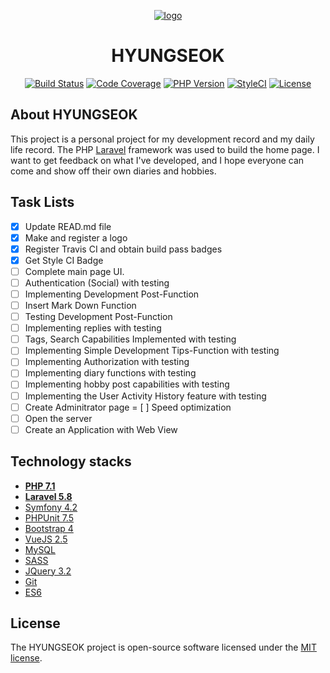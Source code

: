 <p align="center">
<a href="https://user-images.githubusercontent.com/23352881/57203590-66d96900-6fec-11e9-94f4-a0e7f3b30ffc.png"><img src="https://user-images.githubusercontent.com/23352881/57203590-66d96900-6fec-11e9-94f4-a0e7f3b30ffc.png" alt="logo"></a>
<h1 align="center">HYUNGSEOK</h1>
</p>

<p align="center">
<a href="https://travis-ci.org/jhs851/hyungseok"><img src="https://travis-ci.org/jhs851/hyungseok.svg?branch=master" alt="Build Status"></a>
<a href="https://github.com/jhs851/hyungseok"><img src="https://img.shields.io/badge/coverage-14.2%25-lightgrey.svg" alt="Code Coverage"></a>
<a href="https://www.php.net/index.php"><img src="https://img.shields.io/badge/php-%5E7.1.3-blue.svg" alt="PHP Version"></a>
<a href="https://github.styleci.io/repos/185023970"><img src="https://github.styleci.io/repos/185023970/shield?branch=master" alt="StyleCI"></a>
<a href="https://github.com/jhs851/hyungseok"><img src="https://img.shields.io/badge/license-MIT-brightgreen.svg" alt="License"></a>
</p>

## About HYUNGSEOK

This project is a personal project for my development record and my daily life record. The PHP [Laravel](https://github.com/laravel/laravel) framework was used to build the home page. I want to get feedback on what I've developed, and I hope everyone can come and show off their own diaries and hobbies.

## Task Lists

- [x] Update READ.md file
- [x] Make and register a logo
- [x] Register Travis CI and obtain build pass badges
- [x] Get Style CI Badge
- [ ] Complete main page UI.
- [ ] Authentication (Social) with testing
- [ ] Implementing Development Post-Function
- [ ] Insert Mark Down Function
- [ ] Testing Development Post-Function
- [ ] Implementing replies with testing
- [ ] Tags, Search Capabilities Implemented with testing
- [ ] Implementing Simple Development Tips-Function with testing
- [ ] Implementing Authorization with testing
- [ ] Implementing diary functions with testing
- [ ] Implementing hobby post capabilities with testing
- [ ] Implementing the User Activity History feature with testing
- [ ] Create Adminitrator page
= [ ] Speed optimization
- [ ] Open the server
- [ ] Create an Application with Web View

## Technology stacks

- **[PHP 7.1]()**
- **[Laravel 5.8](https://github.com/laravel/laravel)**
- [Symfony 4.2](https://symfony.com/)
- [PHPUnit 7.5](https://phpunit.de/)
- [Bootstrap 4](https://getbootstrap.com/) 
- [VueJS 2.5](https://vuejs.org/)
- [MySQL](https://www.mysql.com/)
- [SASS](https://sass-lang.com/)
- [JQuery 3.2](https://jquery.com/)
- [Git](https://git-scm.com/)
- [ES6](https://github.com/lukehoban/es6features)

## License

The HYUNGSEOK project is open-source software licensed under the [MIT license](https://opensource.org/licenses/MIT).
